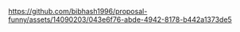 

https://github.com/bibhash1996/proposal-funny/assets/14090203/043e6f76-abde-4942-8178-b442a1373de5


